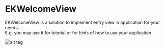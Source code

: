 EKWelcomeView
=============

EKWelcomeView is a solution to implement entry view in application for your needs.  
E.g. you may use it for tutorial or for hints of how to use your application.

![alt tag](https://raw.github.com/EvgenyKarkan/EKWelcomeView/master/EKWelcomeView/EKWelcomeView/Classes/screenshot.png)
